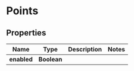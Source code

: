 

# Points


## Properties

| Name | Type | Description | Notes |
|------------ | ------------- | ------------- | -------------|
|**enabled** | **Boolean** |  |  |



